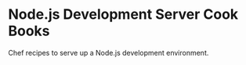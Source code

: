 Node.js Development Server Cook Books
=====================================

Chef recipes to serve up a Node.js development environment.
